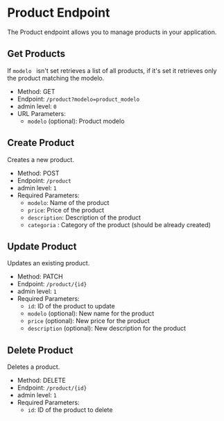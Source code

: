 # Product Endpoint

The Product endpoint allows you to manage products in your application.

## Get Products

If `modelo ` isn't set retrieves a list of all products, if it's set it retrieves only the product matching the modelo.

-   Method: GET
-   Endpoint: `/product?modelo=product_modelo`
-   admin level: `0`
-   URL Parameters:
    -   `modelo` (optional): Product modelo

## Create Product

Creates a new product.

-   Method: POST
-   Endpoint: `/product`
-   admin level: `1`
-   Required Parameters:
    -   `modelo`: Name of the product
    -   `price`: Price of the product
    -   `description`: Description of the product
    -   `categoria` : Category of the product (should be already created)

## Update Product

Updates an existing product.

-   Method: PATCH
-   Endpoint: `/product/{id}`
-   admin level: `1`
-   Required Parameters:
    -   `id`: ID of the product to update
    -   `modelo` (optional): New name for the product
    -   `price` (optional): New price for the product
    -   `description` (optional): New description for the product

## Delete Product

Deletes a product.

-   Method: DELETE
-   Endpoint: `/product/{id}`
-   admin level: `1`
-   Required Parameters:
    -   `id`: ID of the product to delete
